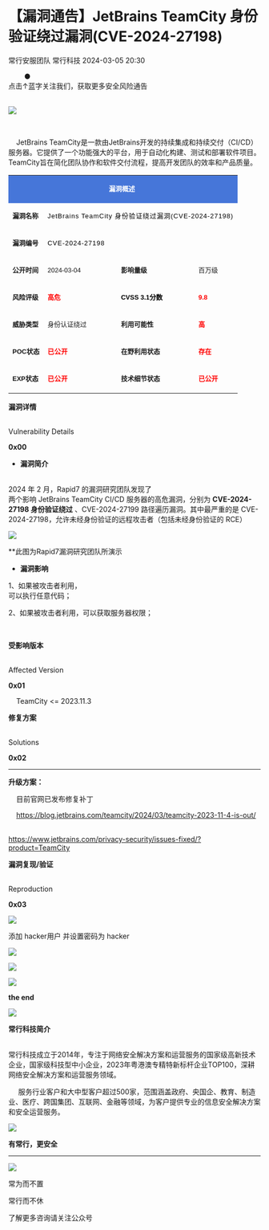 #  【漏洞通告】JetBrains TeamCity 身份验证绕过漏洞(CVE-2024-27198)   
常行安服团队  常行科技   2024-03-05 20:30  
  
        ●   
点击↑蓝字关注我们，获取更多安全风险通告  
   
  
  
![](https://mmbiz.qpic.cn/sz_mmbiz_png/r8QjvJibulhQOFK7H4XRHwoVjMIQYQbrST0tmHS1JIMIWD5Nxslt3nib42ymupBCDszZnxp2jEofibA6ticMfTtuxw/640?wx_fmt=png&from=appmsg "")  
  
          
  
  
    JetBrains TeamCity是一款由JetBrains开发的持续集成和持续交付（CI/CD）服务器。它提供了一个功能强大的平台，用于自动化构建、测试和部署软件项目。TeamCity旨在简化团队协作和软件交付流程，提高开发团队的效率和产品质量。  
  
  
<table><tbody><tr><td colspan="4" height="27" style="background: rgb(70, 118, 217);"><p style="text-align:center;line-height: 16px;"><strong><span style="font-size: 13px;color: white;font-family:宋体;">漏洞概述</span></strong><span style="font-size: 16px;color: white;font-family:宋体;"> </span></p></td></tr><tr><td style="border-top-width: initial;border-top-style: none;"><p style="text-align:left;line-height: 16px;"><strong><span style="font-size: 13px;font-family:微软雅黑, sans-serif;">漏洞名称</span></strong></p></td><td colspan="3" style="text-align: left;line-height: 16px;border-top-width: initial;border-top-style: none;border-left-width: initial;border-left-style: none;"><span style="font-size: 13px;color: black;letter-spacing: 1px;font-family:微软雅黑, sans-serif;">JetBrains TeamCity 身份验证绕过漏洞(CVE-2024-27198)</span></td></tr><tr><td style="border-top-width: initial;border-top-style: none;"><p style="text-align:left;line-height: 16px;"><strong><span style="font-size: 13px;font-family:微软雅黑, sans-serif;">漏洞编号</span></strong></p></td><td colspan="3" style="border-top-width: initial;border-top-style: none;border-left-width: initial;border-left-style: none;"><p style="text-align:left;line-height: 16px;"><span style="font-size: 13px;color: black;letter-spacing: 1px;font-family:微软雅黑, sans-serif;">CVE-2024-27198</span></p></td></tr><tr><td style="border-top-width: initial;border-top-style: none;"><p style="text-align:left;line-height: 16px;"><strong><span style="font-size: 13px;font-family:微软雅黑, sans-serif;">公开时间</span></strong></p></td><td style="border-top-width: initial;border-top-style: none;border-left-width: initial;border-left-style: none;"><p style="text-align:left;line-height: 16px;"><span style="font-size: 13px;font-family:微软雅黑, sans-serif;">2024-03-04</span></p></td><td style="border-top-width: initial;border-top-style: none;border-left-width: initial;border-left-style: none;"><p style="text-align:left;line-height: 16px;"><strong><span style="font-size: 13px;font-family:微软雅黑, sans-serif;">影响量级</span></strong></p></td><td style="border-top-width: initial;border-top-style: none;border-left-width: initial;border-left-style: none;"><p style="text-align:left;line-height: 16px;"><span style="font-size: 13px;font-family:微软雅黑, sans-serif;">百万级</span></p></td></tr><tr><td style="border-top-width: initial;border-top-style: none;"><p style="text-align:left;line-height: 16px;"><strong><span style="font-size: 13px;font-family:微软雅黑, sans-serif;">风险评级</span></strong></p></td><td style="border-top-width: initial;border-top-style: none;border-left-width: initial;border-left-style: none;"><p style="text-align:left;line-height: 16px;"><strong><span style="font-size: 13px;color: red;font-family:微软雅黑, sans-serif;">高危</span></strong></p></td><td style="border-top-width: initial;border-top-style: none;border-left-width: initial;border-left-style: none;"><p style="text-align:left;line-height: 16px;"><strong><span style="font-size: 13px;color: black;font-family:微软雅黑, sans-serif;">CVSS 3.1</span></strong><strong><span style="font-size: 13px;color: black;font-family:微软雅黑, sans-serif;">分数</span></strong></p></td><td style="border-top-width: initial;border-top-style: none;border-left-width: initial;border-left-style: none;"><p style="text-align:left;line-height: 16px;"><strong><span style="font-size: 13px;color: red;font-family:微软雅黑, sans-serif;">9.8</span></strong></p></td></tr><tr><td style="border-top-width: initial;border-top-style: none;"><p style="text-align:left;line-height: 16px;"><strong><span style="font-size: 13px;font-family:微软雅黑, sans-serif;">威胁类型</span></strong></p></td><td style="border-top-width: initial;border-top-style: none;border-left-width: initial;border-left-style: none;"><p style="text-align:left;line-height: 16px;"><span style="font-size: 13px;font-family:宋体;">身份认证绕过</span></p></td><td style="border-top-width: initial;border-top-style: none;border-left-width: initial;border-left-style: none;"><p style="text-align:left;line-height: 16px;"><strong><span style="font-size: 13px;font-family:宋体;">利用可能性</span></strong></p></td><td style="border-top-width: initial;border-top-style: none;border-left-width: initial;border-left-style: none;"><p style="text-align:left;line-height: 16px;"><strong><span style="font-size: 13px;color: red;font-family:宋体;">高</span></strong></p></td></tr><tr><td style="border-top-width: initial;border-top-style: none;"><p style="text-align:left;line-height: 16px;"><strong><span style="font-size: 13px;font-family:微软雅黑, sans-serif;">POC</span></strong><strong><span style="font-size: 13px;font-family:微软雅黑, sans-serif;">状态</span></strong></p></td><td style="border-top-width: initial;border-top-style: none;border-left-width: initial;border-left-style: none;"><p style="text-align:left;line-height: 16px;"><span style="font-size: 13px;font-family:微软雅黑, sans-serif;"><strong style="letter-spacing: 0.578px;text-wrap: wrap;"><span style="color: red;">已公开</span></strong></span></p></td><td style="border-top-width: initial;border-top-style: none;border-left-width: initial;border-left-style: none;"><p style="text-align:left;line-height: 16px;"><strong><span style="font-size: 13px;font-family:微软雅黑, sans-serif;">在野利用状态</span></strong></p></td><td style="text-align: left;line-height: 16px;border-top-width: initial;border-top-style: none;border-left-width: initial;border-left-style: none;"><p style="text-align:left;line-height: 16px;border-top-width: initial;border-top-style: none;border-left-width: initial;border-left-style: none;"><strong><span style="font-size: 13px;color: red;font-family:宋体;">存在</span></strong></p></td></tr><tr><td style="border-top-width: initial;border-top-style: none;"><p style="text-align:left;line-height: 16px;"><strong><span style="font-size: 13px;font-family:微软雅黑, sans-serif;">EXP</span></strong><strong><span style="font-size: 13px;font-family:微软雅黑, sans-serif;">状态</span></strong></p></td><td style="border-top-width: initial;border-top-style: none;border-left-width: initial;border-left-style: none;"><p style="text-align:left;line-height: 16px;"><span style="font-size: 13px;font-family:微软雅黑, sans-serif;"><strong style="letter-spacing: 0.578px;text-wrap: wrap;"><span style="color: red;">已公开</span></strong></span></p></td><td style="border-top-width: initial;border-top-style: none;border-left-width: initial;border-left-style: none;"><p style="text-align:left;line-height: 16px;"><strong><span style="font-size: 13px;font-family:微软雅黑, sans-serif;">技术细节状态</span></strong></p></td><td style="border-top-width: initial;border-top-style: none;border-left-width: initial;border-left-style: none;"><p style="text-align:left;line-height: 16px;"><strong><span style="font-size: 13px;color: red;font-family:微软雅黑, sans-serif;">已公开</span></strong></p></td></tr></tbody></table>  
  
  
**漏洞详情**  
  
   
Vulnerability Details   
  
  
  
**0x00**  
  
  
- **漏洞简介**  
  
  
  
        
2024 年 2 月，Rapid7 的漏洞研究团队发现了  
两个影响 JetBrains TeamCity CI/CD 服务器的高危漏洞，分别为 **CVE-2024-27198 身份验证绕过** 、CVE-2024-27199 路径遍历漏洞。其中最严重的是 CVE-2024-27198，允许未经身份验证的远程攻击者（包括未经身份验证的 RCE）  
  
  
![](https://mmbiz.qpic.cn/sz_mmbiz_png/r8QjvJibulhQOFK7H4XRHwoVjMIQYQbrSblzCsicKwibVdNSkvWymA8WuggexFdOqU4VkPOicicrGfDJXSuiaKXhZceg/640?wx_fmt=png&from=appmsg "")  
  
**此图为Rapid7漏洞研究团队所演示  
  
  
- **漏洞影响**  
  
1、如果被攻击者利用，  
可以执行任意代码；  
  
2、如果被攻击者利用，可以获取服务器权限；  
  
  
  
  
  
  
  
      
  
  
**受影响版本**  
  
   
Affected Version   
  
  
  
**0x01**  
  
    TeamCity <= 2023.11.3  
  
  
**修复方案**  
  
   
Solutions   
  
  
  
**0x02**  
  
  
  
****  
**升级方案：**  
  
    目前官网已发布修复补丁  
  
    https://blog.jetbrains.com/teamcity/2024/03/teamcity-2023-11-4-is-out/  
  
      
https://www.jetbrains.com/privacy-security/issues-fixed/?product=TeamCity  
  
  
**漏洞复现/验证**  
  
   
Reproduction   
  
  
  
**0x03**  
  
  
  
![](https://mmbiz.qpic.cn/sz_mmbiz_png/r8QjvJibulhQOFK7H4XRHwoVjMIQYQbrS5k4qNfkTt35ytRk60icCuoic43ppT2Bd0VydI98Ey77icyWaX7Y7335ww/640?wx_fmt=png&from=appmsg "")  
  
添加 hacker用户 并设置密码为 hacker  
  
![](https://mmbiz.qpic.cn/sz_mmbiz_png/r8QjvJibulhQOFK7H4XRHwoVjMIQYQbrS4JNKJiconAu87X4AbnLYPYYoRRCv5H2na30MZ9CP4iclibThqKzHI6fUg/640?wx_fmt=png&from=appmsg "")  
  
  
![](https://mmbiz.qpic.cn/sz_mmbiz_png/r8QjvJibulhQOFK7H4XRHwoVjMIQYQbrS0q8M3ZPD8jmsWmEtzlGJ420BmImvdH6UB8KQfLia9Fs8VmIzWS0K2Ig/640?wx_fmt=png&from=appmsg "")  
  
  
![](https://mmbiz.qpic.cn/mmbiz_png/5ibqUx1JicPMtpzBF9mpibjVeab8S0LPppgyJS90BEuqdO07WNt8kmenK1FGaoVBxTSgibfLdUL4SLKy7DCsaYdxxQ/640?wx_fmt=png "")  
  
**the end**  
  
![](https://mmbiz.qpic.cn/mmbiz_png/5ibqUx1JicPMtpzBF9mpibjVeab8S0LPppgQDn95A8w6k7yF4nOjPR3icYcLzQnF22HZl8g3o5VLvKMQJEo4gPS7wQ/640?wx_fmt=png "")  
  
  
  
**常行科技简介**  
  
       
常行科技成立于2014年，专注于网络安全解决方案和运营服务的国家级高新技术企业，国家级科技型中小企业，2023年粤港澳专精特新标杆企业TOP100，深耕网络安全解决方案和运营服务领域。  
  
     服务行业客户和大中型客户超过500家，范围涵盖政府、央国企、教育、制造业、医疗、跨国集团、互联网、金融等领域，为客户提供专业的信息安全解决方案和安全运营服务。  
  
![](https://mmbiz.qpic.cn/sz_mmbiz_gif/r8QjvJibulhSJX16qCRoahBfDI2Ma0YQTvUibKIahdpOciaFkpGrLVbOQ0nQOdqqpdEWPS8J9gteNEs7rjWnBH6Uw/640?wx_fmt=gif&from=appmsg "")  
  
  
**有常行，更安全**  
  
****  
  
![](https://mmbiz.qpic.cn/sz_mmbiz_jpg/r8QjvJibulhT9xicZgBkutnwqozGYfW20cxgUzbMVP117Px3xDtnafDiaeY2ToD2ibicnd3SaQE7qHuCMrL0X2ND0Qg/640?wx_fmt=jpeg "")  
  
常为而不置  
  
常行而不休  
  
了解更多咨询请关注公众号  
  
  
  
  
  

